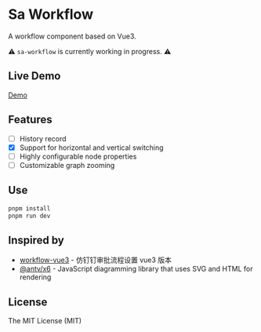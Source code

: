 # Sa Workflow

A workflow component based on Vue3.

⚠️ `sa-workflow` is currently working in progress. ⚠️

## Live Demo

[Demo](https://www.sa-workflow.soralib.com)

## Features

- [ ] History record
- [x] Support for horizontal and vertical switching
- [ ] Highly configurable node properties
- [ ] Customizable graph zooming

## Use

```sh
pnpm install
pnpm run dev
```

## Inspired by

- [workflow-vue3](https://github.com/StavinLi/Workflow-Vue3) - 仿钉钉审批流程设置 vue3 版本
- [@antv/x6](https://github.com/antvis/X6) - JavaScript diagramming library that uses SVG and HTML for rendering

## License

The MIT License (MIT)
